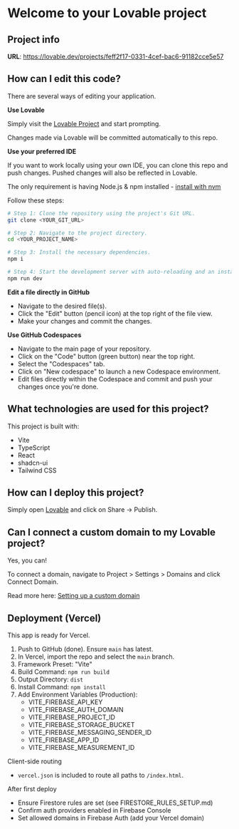 # Welcome to your Lovable project

## Project info

**URL**: https://lovable.dev/projects/feff2f17-0331-4cef-bac6-91182cce5e57

## How can I edit this code?

There are several ways of editing your application.

**Use Lovable**

Simply visit the [Lovable Project](https://lovable.dev/projects/feff2f17-0331-4cef-bac6-91182cce5e57) and start prompting.

Changes made via Lovable will be committed automatically to this repo.

**Use your preferred IDE**

If you want to work locally using your own IDE, you can clone this repo and push changes. Pushed changes will also be reflected in Lovable.

The only requirement is having Node.js & npm installed - [install with nvm](https://github.com/nvm-sh/nvm#installing-and-updating)

Follow these steps:

```sh
# Step 1: Clone the repository using the project's Git URL.
git clone <YOUR_GIT_URL>

# Step 2: Navigate to the project directory.
cd <YOUR_PROJECT_NAME>

# Step 3: Install the necessary dependencies.
npm i

# Step 4: Start the development server with auto-reloading and an instant preview.
npm run dev
```

**Edit a file directly in GitHub**

- Navigate to the desired file(s).
- Click the "Edit" button (pencil icon) at the top right of the file view.
- Make your changes and commit the changes.

**Use GitHub Codespaces**

- Navigate to the main page of your repository.
- Click on the "Code" button (green button) near the top right.
- Select the "Codespaces" tab.
- Click on "New codespace" to launch a new Codespace environment.
- Edit files directly within the Codespace and commit and push your changes once you're done.

## What technologies are used for this project?

This project is built with:

- Vite
- TypeScript
- React
- shadcn-ui
- Tailwind CSS

## How can I deploy this project?

Simply open [Lovable](https://lovable.dev/projects/feff2f17-0331-4cef-bac6-91182cce5e57) and click on Share -> Publish.

## Can I connect a custom domain to my Lovable project?

Yes, you can!

To connect a domain, navigate to Project > Settings > Domains and click Connect Domain.

Read more here: [Setting up a custom domain](https://docs.lovable.dev/tips-tricks/custom-domain#step-by-step-guide)

## Deployment (Vercel)

This app is ready for Vercel.

1. Push to GitHub (done). Ensure `main` has latest.
2. In Vercel, import the repo and select the `main` branch.
3. Framework Preset: "Vite"
4. Build Command: `npm run build`
5. Output Directory: `dist`
6. Install Command: `npm install`
7. Add Environment Variables (Production):
   - VITE_FIREBASE_API_KEY
   - VITE_FIREBASE_AUTH_DOMAIN
   - VITE_FIREBASE_PROJECT_ID
   - VITE_FIREBASE_STORAGE_BUCKET
   - VITE_FIREBASE_MESSAGING_SENDER_ID
   - VITE_FIREBASE_APP_ID
   - VITE_FIREBASE_MEASUREMENT_ID

Client-side routing
- `vercel.json` is included to route all paths to `/index.html`.

After first deploy
- Ensure Firestore rules are set (see FIRESTORE_RULES_SETUP.md)
- Confirm auth providers enabled in Firebase Console
- Set allowed domains in Firebase Auth (add your Vercel domain)

